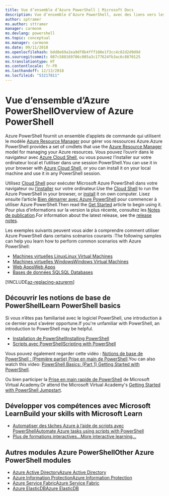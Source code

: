 ```yaml
---
title: Vue d’ensemble d’Azure PowerShell | Microsoft Docs
description: Vue d’ensemble d’Azure PowerShell, avec des liens vers les procédures d’installation et de configuration.
author: sptramer
ms.author: sttramer
manager: carmonm
ms.devlang: powershell
ms.topic: conceptual
ms.manager: carmonm
ms.date: 09/11/2018
ms.openlocfilehash: bdd8e69a2ea9df8b4fff100e1f3cc4c82d2d9d9d
ms.sourcegitcommit: 087c588169786c005a3c177624fb3ac6c8870125
ms.translationtype: HT
ms.contentlocale: fr-FR
ms.lasthandoff: 12/13/2018
ms.locfileid: "53217811"
---
```

# <a name="overview-of-azure-powershell"></a><span data-ttu-id="a66ac-103">Vue d’ensemble d’Azure PowerShell</span><span class="sxs-lookup"><span data-stu-id="a66ac-103">Overview of Azure PowerShell</span></span>

<span data-ttu-id="a66ac-104">Azure PowerShell fournit un ensemble d’applets de commande qui utilisent le modèle [Azure Resource Manager](/azure/azure-resource-manager/resource-group-overview) pour gérer vos ressources Azure.</span><span class="sxs-lookup"><span data-stu-id="a66ac-104">Azure PowerShell provides a set of cmdlets that use the [Azure Resource Manager](/azure/azure-resource-manager/resource-group-overview) model for managing your Azure resources.</span></span> <span data-ttu-id="a66ac-105">Vous pouvez l’ouvrir dans le navigateur avec [Azure Cloud Shell](/azure/cloud-shell/overview), ou vous pouvez l’installer sur votre ordinateur local et l’utiliser dans une session PowerShell.</span><span class="sxs-lookup"><span data-stu-id="a66ac-105">You can use it in your browser with [Azure Cloud Shell](/azure/cloud-shell/overview), or you can install it on your local machine and use it in any PowerShell session.</span></span>

<span data-ttu-id="a66ac-106">Utilisez [Cloud Shell](/azure/cloud-shell/overview) pour exécuter Microsoft Azure PowerShell dans votre navigateur ou [l’installer](install-azurerm-ps.md) sur votre ordinateur.</span><span class="sxs-lookup"><span data-stu-id="a66ac-106">Use the [Cloud Shell](/azure/cloud-shell/overview) to run the Azure PowerShell in your browser, or [install](install-azurerm-ps.md) it on own computer.</span></span> <span data-ttu-id="a66ac-107">Lisez ensuite l’article [Bien démarrer avec Azure PowerShell](get-started-azureps.md) pour commencer à utiliser Azure PowerShell.</span><span class="sxs-lookup"><span data-stu-id="a66ac-107">Then read the [Get Started](get-started-azureps.md) article to begin using it.</span></span> <span data-ttu-id="a66ac-108">Pour plus d’informations sur la version la plus récente, consultez les [Notes de publication](release-notes-azureps.md).</span><span class="sxs-lookup"><span data-stu-id="a66ac-108">For information about the latest release, see the [release notes](release-notes-azureps.md).</span></span>

<span data-ttu-id="a66ac-109">Les exemples suivants peuvent vous aider à comprendre comment utiliser Azure PowerShell dans certains scénarios courants :</span><span class="sxs-lookup"><span data-stu-id="a66ac-109">The following samples can help you learn how to perform common scenarios with Azure PowerShell:</span></span>

* [<span data-ttu-id="a66ac-110">Machines virtuelles Linux</span><span class="sxs-lookup"><span data-stu-id="a66ac-110">Linux Virtual Machines</span></span>](/azure/virtual-machines/virtual-machines-linux-powershell-samples?toc=/powershell/azure/toc.json)
* [<span data-ttu-id="a66ac-111">Machines virtuelles Windows</span><span class="sxs-lookup"><span data-stu-id="a66ac-111">Windows Virtual Machines</span></span>](/azure/virtual-machines/virtual-machines-windows-powershell-samples?toc=/powershell/azure/toc.json)
* [<span data-ttu-id="a66ac-112">Web Apps</span><span class="sxs-lookup"><span data-stu-id="a66ac-112">Web Apps</span></span>](/azure/app-service-web/app-service-powershell-samples?toc=/powershell/azure/toc.json)
* [<span data-ttu-id="a66ac-113">Bases de données SQL</span><span class="sxs-lookup"><span data-stu-id="a66ac-113">SQL Databases</span></span>](/azure/sql-database/sql-database-powershell-samples?toc=/powershell/azure/toc.json)

[!INCLUDE[az-replacing-azurerm](../includes/az-replacing-azurerm.md)]

## <a name="learn-powershell-basics"></a><span data-ttu-id="a66ac-114">Découvrir les notions de base de PowerShell</span><span class="sxs-lookup"><span data-stu-id="a66ac-114">Learn PowerShell basics</span></span>

<span data-ttu-id="a66ac-115">Si vous n’êtes pas familiarisé avec le logiciel PowerShell, une introduction à ce dernier peut s’avérer opportune.</span><span class="sxs-lookup"><span data-stu-id="a66ac-115">If you're unfamiliar with PowerShell, an introduction to PowerShell may be helpful.</span></span>

* [<span data-ttu-id="a66ac-116">Installation de PowerShell</span><span class="sxs-lookup"><span data-stu-id="a66ac-116">Installing PowerShell</span></span>](/powershell/scripting/setup/installing-windows-powershell)
* [<span data-ttu-id="a66ac-117">Scripts avec PowerShell</span><span class="sxs-lookup"><span data-stu-id="a66ac-117">Scripting with PowerShell</span></span>](/powershell/scripting/powershell-scripting)

<span data-ttu-id="a66ac-118">Vous pouvez également regarder cette vidéo : [Notions de base de PowerShell : (Première partie) Prise en main de PowerShell](https://channel9.msdn.com/Blogs/Taste-of-Premier/PowerShellBasicsPart1).</span><span class="sxs-lookup"><span data-stu-id="a66ac-118">You can also watch this video: [PowerShell Basics: (Part 1) Getting Started with PowerShell](https://channel9.msdn.com/Blogs/Taste-of-Premier/PowerShellBasicsPart1).</span></span>

<span data-ttu-id="a66ac-119">Ou bien participer la [Prise en main rapide de PowerShell](https://mva.microsoft.com/liveevents/powershell-jumpstart) de Microsoft Virtual Academy.</span><span class="sxs-lookup"><span data-stu-id="a66ac-119">Or attend the Microsoft Virtual Academy's [Getting Started with PowerShell Jumpstart](https://mva.microsoft.com/liveevents/powershell-jumpstart).</span></span>

## <a name="build-your-skills-with-microsoft-learn"></a><span data-ttu-id="a66ac-120">Développer vos compétences avec Microsoft Learn</span><span class="sxs-lookup"><span data-stu-id="a66ac-120">Build your skills with Microsoft Learn</span></span>

- [<span data-ttu-id="a66ac-121">Automatiser des tâches Azure à l’aide de scripts avec PowerShell</span><span class="sxs-lookup"><span data-stu-id="a66ac-121">Automate Azure tasks using scripts with PowerShell</span></span>](/learn/modules/automate-azure-tasks-with-powershell/)
- [<span data-ttu-id="a66ac-122">Plus de formations interactives...</span><span class="sxs-lookup"><span data-stu-id="a66ac-122">More interactive learning...</span></span>](/learn/browse/?term=powershell)

## <a name="other-azure-powershell-modules"></a><span data-ttu-id="a66ac-123">Autres modules Azure PowerShell</span><span class="sxs-lookup"><span data-stu-id="a66ac-123">Other Azure PowerShell modules</span></span>

* [<span data-ttu-id="a66ac-124">Azure Active Directory</span><span class="sxs-lookup"><span data-stu-id="a66ac-124">Azure Active Directory</span></span>](/powershell/azure/active-directory/)
* [<span data-ttu-id="a66ac-125">Azure Information Protection</span><span class="sxs-lookup"><span data-stu-id="a66ac-125">Azure Information Protection</span></span>](/powershell/azure/aip/)
* [<span data-ttu-id="a66ac-126">Azure Service Fabric</span><span class="sxs-lookup"><span data-stu-id="a66ac-126">Azure Service Fabric</span></span>](/powershell/azure/service-fabric/)
* [<span data-ttu-id="a66ac-127">Azure ElasticDB</span><span class="sxs-lookup"><span data-stu-id="a66ac-127">Azure ElasticDB</span></span>](/powershell/azure/elasticdbjobs/)
